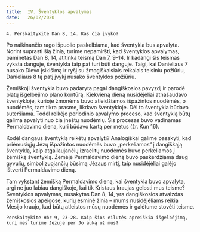 ```yaml
---
title:  IV. Šventyklos apvalymas
date:   26/02/2020
---
```


`4. Perskaitykite Dan 8, 14. Kas čia įvyko?`
														
Po naikinančio rago išpuolio paskelbiama, kad šventykla bus apvalyta. Norint suprasti šią žinią, turime nepamiršti, kad šventyklos apvalymas, paminėtas Dan 8, 14, atitinka teismą Dan 7, 9–14. Ir kadangi šis teismas vyksta danguje, šventykla taip pat turi būti danguje. Taigi, kai Danieliaus 7 nusako Dievo įsikišimą ir ryšį su žmogiškaisiais reikalais teisiniu požiūriu, Danieliaus 8 tą patį įvykį nusako šventyklos požiūriu.

Žemiškoji šventykla buvo padaryta pagal dangiškosios pavyzdį ir parodė platų išgelbėjimo plano kontūrą. Kiekvieną dieną nusidėjėliai atnašaudavo šventykloje, kurioje žmonėms buvo atleidžiamos išpažintos nuodėmės, o nuodėmės, tam tikra prasme, likdavo šventykloje. Dėl to šventykla būdavo suteršiama. Todėl reikėjo periodinio apvalymo proceso, kad šventyklą būtų galima apvalyti nuo čia įneštų nuodėmių. Šis procesas buvo vadinamas Permaldavimo diena, kuri būdavo kartą per metus (žr. Kun 16).

Kodėl dangaus šventyklą reikėtų apvalyti? Analogiškai galime pasakyti, kad priėmusiųjų Jėzų išpažintos nuodėmės buvo „perkeliamos“ į dangiškąją šventyklą, kaip atgailaujančių izraelitų nuodėmės buvo perkeliamos į žemišką šventyklą. Žemėje Permaldavimo dieną buvo paskerdžiama daug gyvulių, simbolizuojančių būsimą Jėzaus mirtį, taip nusidėjėliai galėjo ištverti Permaldavimo dieną.

Tam vykstant žemišką Permaldavimo dieną, kai šventykla buvo apvalyta, argi ne juo labiau dangiškoje, kai tik Kristaus kraujas gelbsti mus teisme? Šventyklos apvalymas, nusakytas Dan 8, 14, yra dangiškosios atvaizdas žemiškosios apeigose, kurių esminė žinia – mums nusidėjėliams reikia Mesijo kraujo, kad būtų atleistos mūsų nuodėmės ir galėtume stovėti teisme.

`Perskaitykite Hbr 9, 23–28. Kaip šios eilutės apreiškia išgelbėjimą, kurį mes turime Jėzuje per Jo auką už mus?`
